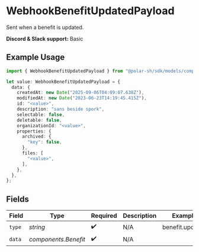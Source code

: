 # WebhookBenefitUpdatedPayload

Sent when a benefit is updated.

**Discord & Slack support:** Basic

## Example Usage

```typescript
import { WebhookBenefitUpdatedPayload } from "@polar-sh/sdk/models/components/webhookbenefitupdatedpayload.js";

let value: WebhookBenefitUpdatedPayload = {
  data: {
    createdAt: new Date("2025-09-06T04:09:07.638Z"),
    modifiedAt: new Date("2023-06-23T14:19:45.415Z"),
    id: "<value>",
    description: "sans beside spork",
    selectable: false,
    deletable: false,
    organizationId: "<value>",
    properties: {
      archived: {
        "key": false,
      },
      files: [
        "<value>",
      ],
    },
  },
};
```

## Fields

| Field                | Type                 | Required             | Description          | Example              |
| -------------------- | -------------------- | -------------------- | -------------------- | -------------------- |
| `type`               | *string*             | :heavy_check_mark:   | N/A                  | benefit.updated      |
| `data`               | *components.Benefit* | :heavy_check_mark:   | N/A                  |                      |